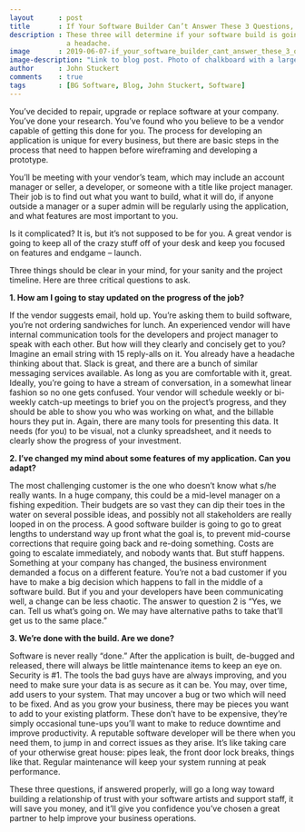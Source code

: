```yaml
---
layout      : post
title       : If Your Software Builder Can’t Answer These 3 Questions, Ghost Them
description : These three will determine if your software build is going to be exciting, or
              a headache.
image       : 2019-06-07-if_your_software_builder_cant_answer_these_3_questions_ghost_them.jpg
image-description: "Link to blog post. Photo of chalkboard with a large question mark drawn in the center."
author      : John Stuckert
comments    : true
tags        : [BG Software, Blog, John Stuckert, Software]
---
```


You’ve decided to repair, upgrade or replace software at your company. You’ve done your research. You’ve found who you believe to be a vendor capable of getting this done for you. The process for developing an application is unique for every business, but there are basic steps in the process that need to happen before wireframing and developing a prototype.

You’ll be meeting with your vendor’s team, which may include an account manager or seller, a developer, or someone with a title like project manager. Their job is to find out what you want to build, what it will do, if anyone outside a manager or a super admin will be regularly using the application, and what features are most important to you.

Is it complicated? It is, but it’s not supposed to be for you. A great vendor is going to keep all of the crazy stuff off of your desk and keep you focused on features and endgame  – launch.

Three things should be clear in your mind, for your sanity and the project timeline. Here are three critical questions to ask.

<b>1. How am I going to stay updated on the progress of the job?</b>

If the vendor suggests email, hold up. You’re asking them to build software, you’re not ordering sandwiches for lunch. An experienced vendor will have internal communication tools for the developers and project manager to speak with each other. But how will they clearly and concisely get to you? Imagine an email string with 15 reply-alls on it. You already have a headache thinking about that. Slack is great, and there are a bunch of similar messaging services available. As long as you are comfortable with it, great. Ideally, you’re going to have a stream of conversation, in a somewhat linear fashion so no one gets confused. Your vendor will schedule weekly or bi-weekly catch-up meetings to brief you on the project’s progress, and they should be able to show you who was working on what, and the billable hours they put in. Again, there are many tools for presenting this data. It needs (for you) to be visual, not a clunky spreadsheet, and it needs to clearly show the progress of your investment.

<b>2. I’ve changed my mind about some features of my application. Can you adapt?</b>

The most challenging customer is the one who doesn’t know what s/he really wants. In a huge company, this could be a mid-level manager on a fishing expedition. Their budgets are so vast they can dip their toes in the water on several possible ideas, and possibly not all stakeholders are really looped in on the process. A good software builder is going to go to great lengths to understand way up front what the goal is, to prevent mid-course corrections that require going back and re-doing something.  Costs are going to escalate immediately, and nobody wants that. But stuff happens. Something at your company has changed, the business environment demanded a focus on a different feature.  You’re not a bad customer if you have to make a big decision which happens to fall in the middle of a software build.  But if you and your developers have been communicating well, a change can be less chaotic. The answer to question 2 is “Yes, we can. Tell us what’s going on. We may have alternative paths to take that’ll get us to the same place.”

<b>3.  We’re done with the build. Are we done?</b>

Software is never really “done.” After the application is built, de-bugged and released, there will always be little maintenance items to keep an eye on. Security is #1.  The tools the bad guys have are always improving, and you need to make sure your data is as secure as it can be.  You may, over time, add users to your system. That may uncover a bug or two which will need to be fixed. And as you grow your business, there may be pieces you want to add to your existing platform. These don’t have to be expensive, they’re simply occasional tune-ups you’ll want to make to reduce downtime and improve productivity. A reputable software developer will be there when you need them, to jump in and correct issues as they arise. It’s like taking care of your otherwise great house: pipes leak, the front door lock breaks, things like that. Regular maintenance will keep your system running at peak performance.

These three questions, if answered properly, will go a long way toward building a relationship of trust with your software artists and support staff, it will save you money, and it’ll give you confidence you’ve chosen a great partner to help improve your business operations.
